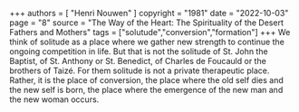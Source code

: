 +++
authors = [
  "Henri Nouwen"
]
copyright = "1981"
date = "2022-10-03"
page = "8"
source = "The Way of the Heart: The Spirituality of the Desert Fathers and Mothers"
tags = ["solutude","conversion","formation"]
+++
We think of solitude as a place where we gather new strength to continue the ongoing competition in life. But that is not the solitude of St. John the Baptist, of St. Anthony or St. Benedict, of Charles de Foucauld or the brothers of Taizé. For them solitude is not a private therapeutic place. Rather, it is the place of conversion, the place where the old self dies and the new self is born, the place where the emergence of the new man and the new woman occurs.
